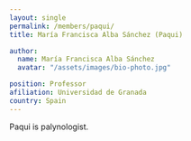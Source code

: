 ```yaml
---
layout: single
permalink: /members/paqui/
title: María Francisca Alba Sánchez (Paqui)

author:
  name: María Francisca Alba Sánchez
  avatar: "/assets/images/bio-photo.jpg"

position: Professor
afiliation: Universidad de Granada
country: Spain
---
```

Paqui is palynologist.
